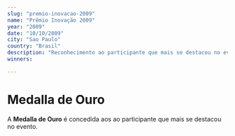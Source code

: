 ```yaml
---
slug: "premio-inovacao-2009"
name: "Prêmio Inovação 2009"
year: "2009"
date: "10/10/2009"
city: "Sao Paulo"
country: "Brasil"
description: "Reconhecimento ao participante que mais se destacou no evento"
winners:

---
```


# Medalla de Ouro

A **Medalla de Ouro** é concedida aos ao participante que mais se destacou no evento.
